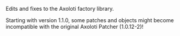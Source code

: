 Edits and fixes to the Axoloti factory library.

Starting with version 1.1.0, some patches and objects might become incompatible with the original Axoloti Patcher (1.0.12-2)!
